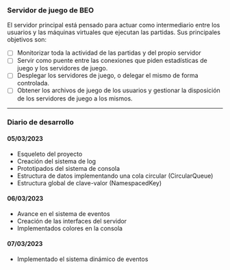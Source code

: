 ### Servidor de juego de BEO
El servidor principal está pensado para actuar como intermediario entre los usuarios y las máquinas virtuales que ejecutan las partidas. Sus principales objetivos son:
- [ ] Monitorizar toda la actividad de las partidas y del propio servidor
- [ ] Servir como puente entre las conexiones que piden estadísticas de juego y los servidores de juego.
- [ ] Desplegar los servidores de juego, o delegar el mismo de forma controlada.
- [ ] Obtener los archivos de juego de los usuarios y gestionar la disposición de los servidores de juego a los mismos.

------------


### Diario de desarrollo
#### 05/03/2023
- Esqueleto del proyecto
- Creación del sistema de log
- Prototipados del sistema de consola
- Estructura de datos implementando una cola circular (CircularQueue)
- Estructura global de clave-valor (NamespacedKey)

#### 06/03/2023
- Avance en el sistema de eventos
- Creación de las interfaces del servidor
- Implementados colores en la consola

#### 07/03/2023
- Implementado el sistema dinámico de eventos
